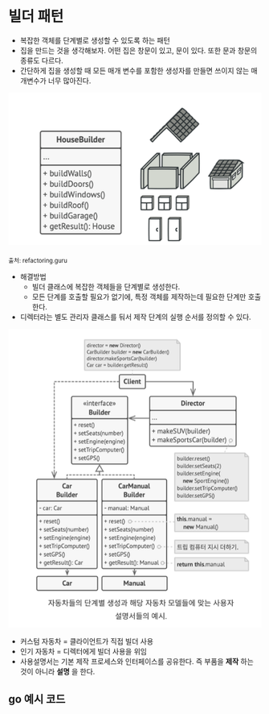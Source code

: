 # 빌더 패턴

- 복잡한 객체를 단계별로 생성할 수 있도록 하는 패턴
- 집을 만드는 것을 생각해보자. 어떤 집은 창문이 있고, 문이 있다. 또한 문과 창문의 종류도 다르다.
- 간단하게 집을 생성할 때 모든 매개 변수를 포함한 생성자를 만들면 쓰이지 않는 매개변수가 너무 많아진다.

![alt text](image/3/image.png)

<sub>출처: refactoring.guru</sub>

- 해결방법
    - 빌더 클래스에 복잡한 객체들을 단계별로 생성한다.
    - 모든 단계를 호출할 필요가 없기에, 특정 객체를 제작하는데 필요한 단계만 호출한다.
- 디렉터라는 별도 관리자 클래스를 둬서 제작 단계의 실행 순서를 정의할 수 있다.

![alt text](image/3/image-1.png)

- 커스텀 자동차 = 클라이언트가 직접 빌더 사용
- 인기 자동차 = 디렉터에게 빌더 사용을 위임
- 사용설명서는 기본 제작 프로세스와 인터페이스를 공유한다. 즉 부품을 **제작** 하는 것이 아니라 **설명** 을 한다.

## go 예시 코드